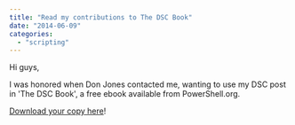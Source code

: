```yaml
---
title: "Read my contributions to The DSC Book"
date: "2014-06-09"
categories: 
  - "scripting"
---
```


Hi guys,

I was honored when Don Jones contacted me, wanting to use my DSC post in 'The DSC Book', a free ebook available from PowerShell.org.

[Download your copy here](http://powershell.org/wp/dsc-hub/)!
